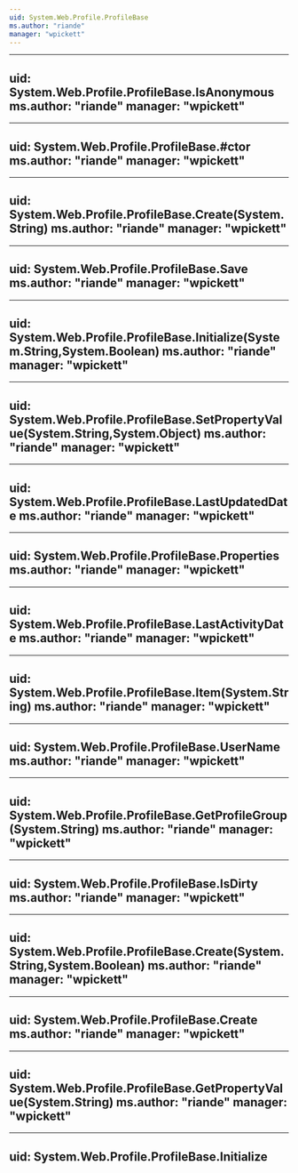 ```yaml
---
uid: System.Web.Profile.ProfileBase
ms.author: "riande"
manager: "wpickett"
---
```


---
uid: System.Web.Profile.ProfileBase.IsAnonymous
ms.author: "riande"
manager: "wpickett"
---

---
uid: System.Web.Profile.ProfileBase.#ctor
ms.author: "riande"
manager: "wpickett"
---

---
uid: System.Web.Profile.ProfileBase.Create(System.String)
ms.author: "riande"
manager: "wpickett"
---

---
uid: System.Web.Profile.ProfileBase.Save
ms.author: "riande"
manager: "wpickett"
---

---
uid: System.Web.Profile.ProfileBase.Initialize(System.String,System.Boolean)
ms.author: "riande"
manager: "wpickett"
---

---
uid: System.Web.Profile.ProfileBase.SetPropertyValue(System.String,System.Object)
ms.author: "riande"
manager: "wpickett"
---

---
uid: System.Web.Profile.ProfileBase.LastUpdatedDate
ms.author: "riande"
manager: "wpickett"
---

---
uid: System.Web.Profile.ProfileBase.Properties
ms.author: "riande"
manager: "wpickett"
---

---
uid: System.Web.Profile.ProfileBase.LastActivityDate
ms.author: "riande"
manager: "wpickett"
---

---
uid: System.Web.Profile.ProfileBase.Item(System.String)
ms.author: "riande"
manager: "wpickett"
---

---
uid: System.Web.Profile.ProfileBase.UserName
ms.author: "riande"
manager: "wpickett"
---

---
uid: System.Web.Profile.ProfileBase.GetProfileGroup(System.String)
ms.author: "riande"
manager: "wpickett"
---

---
uid: System.Web.Profile.ProfileBase.IsDirty
ms.author: "riande"
manager: "wpickett"
---

---
uid: System.Web.Profile.ProfileBase.Create(System.String,System.Boolean)
ms.author: "riande"
manager: "wpickett"
---

---
uid: System.Web.Profile.ProfileBase.Create
ms.author: "riande"
manager: "wpickett"
---

---
uid: System.Web.Profile.ProfileBase.GetPropertyValue(System.String)
ms.author: "riande"
manager: "wpickett"
---

---
uid: System.Web.Profile.ProfileBase.Initialize
---

